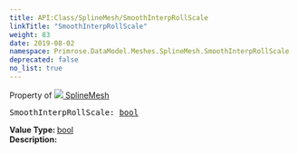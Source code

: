 ```yaml
---
title: API:Class/SplineMesh/SmoothInterpRollScale
linkTitle: "SmoothInterpRollScale"
weight: 83
date: 2019-08-02
namespace: Primrose.DataModel.Meshes.SplineMesh.SmoothInterpRollScale
deprecated: false
no_list: true
---
```

Property of <a href="/docs/api-reference/Class/SplineMesh"><img src="/icons/silk/splinemesh.png"/>&nbsp;SplineMesh</a>
<pre class="method-declaration">
SmoothInterpRollScale: <a class="type" href="/docs/api-reference/System/Primitives#boolean">bool</a></pre>
<b>Value Type: </b>
<a class="type" href="/docs/api-reference/System/Primitives#boolean">bool</a>
<br/>
<b>Description: </b>